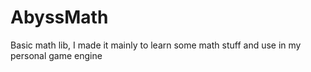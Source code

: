 # AbyssMath
Basic math lib, I made it mainly to learn some math stuff and use in my personal game engine

